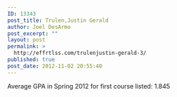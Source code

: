 ```yaml
---
ID: 13343
post_title: Trulen,Justin Gerald
author: Joel DesArmo
post_excerpt: ""
layout: post
permalink: >
  http://effrtlss.com/trulenjustin-gerald-3/
published: true
post_date: 2012-11-02 20:55:40
---
```

<p>Average GPA in Spring 2012 for first course listed: 1.845</p>
